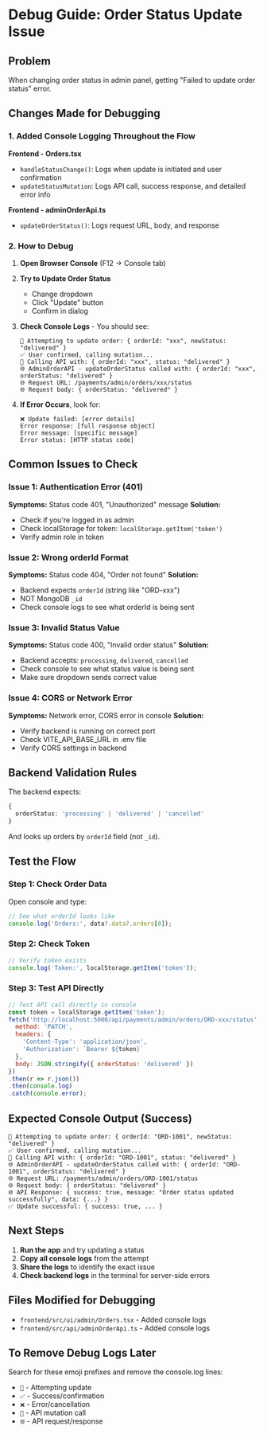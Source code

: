 # Debug Guide: Order Status Update Issue

## Problem
When changing order status in admin panel, getting "Failed to update order status" error.

## Changes Made for Debugging

### 1. Added Console Logging Throughout the Flow

**Frontend - Orders.tsx**
- `handleStatusChange()`: Logs when update is initiated and user confirmation
- `updateStatusMutation`: Logs API call, success response, and detailed error info

**Frontend - adminOrderApi.ts**
- `updateOrderStatus()`: Logs request URL, body, and response

### 2. How to Debug

1. **Open Browser Console** (F12 → Console tab)

2. **Try to Update Order Status**
   - Change dropdown
   - Click "Update" button
   - Confirm in dialog

3. **Check Console Logs** - You should see:
   ```
   🔄 Attempting to update order: { orderId: "xxx", newStatus: "delivered" }
   ✅ User confirmed, calling mutation...
   📡 Calling API with: { orderId: "xxx", status: "delivered" }
   🌐 AdminOrderAPI - updateOrderStatus called with: { orderId: "xxx", orderStatus: "delivered" }
   🌐 Request URL: /payments/admin/orders/xxx/status
   🌐 Request body: { orderStatus: "delivered" }
   ```

4. **If Error Occurs**, look for:
   ```
   ❌ Update failed: [error details]
   Error response: [full response object]
   Error message: [specific message]
   Error status: [HTTP status code]
   ```

## Common Issues to Check

### Issue 1: Authentication Error (401)
**Symptoms:** Status code 401, "Unauthorized" message
**Solution:** 
- Check if you're logged in as admin
- Check localStorage for token: `localStorage.getItem('token')`
- Verify admin role in token

### Issue 2: Wrong orderId Format
**Symptoms:** Status code 404, "Order not found"
**Solution:**
- Backend expects `orderId` (string like "ORD-xxx")
- NOT MongoDB `_id`
- Check console logs to see what orderId is being sent

### Issue 3: Invalid Status Value
**Symptoms:** Status code 400, "Invalid order status"
**Solution:**
- Backend accepts: `processing`, `delivered`, `cancelled`
- Check console to see what status value is being sent
- Make sure dropdown sends correct value

### Issue 4: CORS or Network Error
**Symptoms:** Network error, CORS error in console
**Solution:**
- Verify backend is running on correct port
- Check VITE_API_BASE_URL in .env file
- Verify CORS settings in backend

## Backend Validation Rules

The backend expects:
```typescript
{
  orderStatus: 'processing' | 'delivered' | 'cancelled'
}
```

And looks up orders by `orderId` field (not `_id`).

## Test the Flow

### Step 1: Check Order Data
Open console and type:
```javascript
// See what orderId looks like
console.log('Orders:', data?.data?.orders[0]);
```

### Step 2: Check Token
```javascript
// Verify token exists
console.log('Token:', localStorage.getItem('token'));
```

### Step 3: Test API Directly
```javascript
// Test API call directly in console
const token = localStorage.getItem('token');
fetch('http://localhost:5000/api/payments/admin/orders/ORD-xxx/status', {
  method: 'PATCH',
  headers: {
    'Content-Type': 'application/json',
    'Authorization': `Bearer ${token}`
  },
  body: JSON.stringify({ orderStatus: 'delivered' })
})
.then(r => r.json())
.then(console.log)
.catch(console.error);
```

## Expected Console Output (Success)

```
🔄 Attempting to update order: { orderId: "ORD-1001", newStatus: "delivered" }
✅ User confirmed, calling mutation...
📡 Calling API with: { orderId: "ORD-1001", status: "delivered" }
🌐 AdminOrderAPI - updateOrderStatus called with: { orderId: "ORD-1001", orderStatus: "delivered" }
🌐 Request URL: /payments/admin/orders/ORD-1001/status
🌐 Request body: { orderStatus: "delivered" }
🌐 API Response: { success: true, message: "Order status updated successfully", data: {...} }
✅ Update successful: { success: true, ... }
```

## Next Steps

1. **Run the app** and try updating a status
2. **Copy all console logs** from the attempt
3. **Share the logs** to identify the exact issue
4. **Check backend logs** in the terminal for server-side errors

## Files Modified for Debugging

- `frontend/src/ui/admin/Orders.tsx` - Added console logs
- `frontend/src/api/adminOrderApi.ts` - Added console logs

## To Remove Debug Logs Later

Search for these emoji prefixes and remove the console.log lines:
- `🔄` - Attempting update
- `✅` - Success/confirmation
- `❌` - Error/cancellation  
- `📡` - API mutation call
- `🌐` - API request/response

